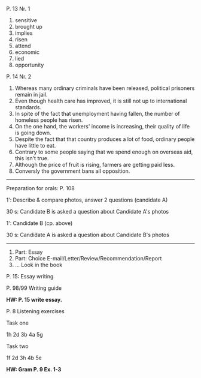 P. 13 Nr. 1
1. sensitive
2. brought up
3. implies
4. risen
5. attend
6. economic
7. lied
8. opportunity

P. 14 Nr. 2
1. Whereas many ordinary criminals have been released, political prisoners remain in jail.
2. Even though health care has improved, it is still not up to international standards.
3. In spite of the fact that unemployment having fallen, the number of homeless people has risen.
4. On the one hand, the workers' income is increasing, their quality of life is going down.
5. Despite the fact that that country produces a lot of food, ordinary people have little to eat.
6. Contrary to some people saying that we spend enough on overseas aid, this isn't true.
7. Although the price of fruit is rising, farmers are getting paid less.
8. Conversly the government bans all opposition.

---

Preparation for orals: P. 108

1': Describe & compare photos, answer 2 questions (candidate A)

30 s: Candidate B is asked a question about Candidate A's photos

1': Candidate B (cp. above)

30 s: Candidate A is asked a question about Candidate B's photos

---

1. Part: Essay
2. Part: Choice E-mail/Letter/Review/Recommendation/Report
3. ... Look in the book

P. 15: Essay writing

P. 98/99 Writing guide

__HW: P. 15 write essay.__

P. 8 Listening exercises

Task one

1h
2d
3b
4a
5g

Task two

1f
2d
3h
4b
5e

__HW: Gram P. 9 Ex. 1-3__